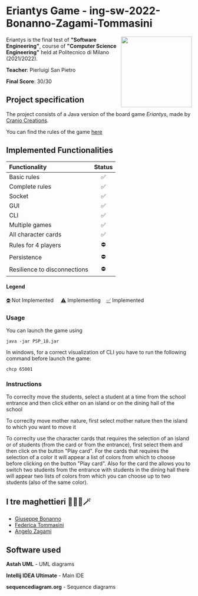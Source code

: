 # Eriantys Game - ing-sw-2022-Bonanno-Zagami-Tommasini
<img src="https://www.craniocreations.it/wp-content/uploads/2021/06/Eriantys_scatolaFrontombra-600x600.png" width=192px height=192px align="right" />

Eriantys is the final test of **"Software Engineering"**, course of **"Computer Science Engineering"** held at Politecnico di Milano (2021/2022).

**Teacher**: Pierluigi San Pietro

**Final Score**: 30/30

## Project specification
The project consists of a Java version of the board game *Eriantys*, made by [Cranio Creations](https://www.craniocreations.it/prodotto/eriantys).

You can find the rules of the game [here](https://www.craniocreations.it/wp-content/uploads/2021/11/Eriantys_ITA_bassa.pdf)
## Implemented Functionalities
| Functionality                | Status |
|:-----------------------------|:------:|
| Basic rules                  |   ✅    |
| Complete rules               |   ✅    |
| Socket                       |   ✅    |
| GUI                          |   ✅️   |
| CLI                          |   ✅️   |
| Multiple games               |   ✅    |
| All character cards          |   ✅    |
| Rules for 4 players          |   ⛔    |
| Persistence                  |   ⛔    |
| Resilience to disconnections |   ⛔    |

#### Legend
[⛔]() Not Implemented &nbsp;&nbsp;&nbsp;&nbsp;[⚠️]() Implementing&nbsp;&nbsp;&nbsp;&nbsp;[✅]() Implemented

### Usage
You can launch the game using
```
java -jar PSP_18.jar
```
In windows, for a correct visualization of CLI you have to run the following command before launch the game:
```
chcp 65001
```
### Instructions
To correclty move the students, select a student at a time from the school entrance and then click either on an island or on the dining hall of the school

To correclty move mother nature, first select mother nature then the island to which you want to move it

To correclty use the character cards that requires the selection of an island or of students (from the card or from the entrance), first select them and then click on the button "Play card".
For the cards that requires the selection of a color it will appear a list of colors from which to choose before clicking on the button "Play card". Also for the card the allows you to switch two students from the entrance with students in the dining hall there will appear two lists of colors from which you can choose up to two students (also of the same color).
## I tre maghettieri 🧙‍♂️🎩🪄
* [Giuseppe Bonanno](https://github.com/bonnyAL99)
* [Federica Tommasini](https://github.com/federicatommasini)
* [Angelo Zagami](https://github.com/CoffeOverflow)

## Software used

**Astah UML** - UML diagrams

**Intellij IDEA Ultimate** - Main IDE

**sequencediagram.org** - Sequence diagrams
